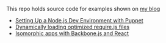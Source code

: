 This repo holds source code for examples shown on [my blog](http://dev.alexishevia.com/)

- [Setting Up a Node.js Dev Environment with Puppet](https://github.com/alexishevia/blogExamples/tree/puppet_nodejs)
- [Dynamically loading optimized require.js files](https://github.com/alexishevia/blogExamples/tree/dynamic_requirejs)
- [Isomorphic apps with Backbone.js and React](https://github.com/alexishevia/blogExamples/tree/isomorphic_react)

